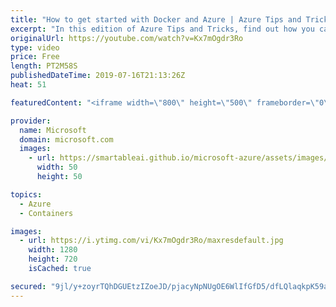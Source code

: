 ```yaml
---
title: "How to get started with Docker and Azure | Azure Tips and Tricks"
excerpt: "In this edition of Azure Tips and Tricks, find out how you can get started using Docker and Azure. To get started with Docker, make sure you have the Docker desktop application installed on your local dev machine.     For more tips and tricks, visit: http://azuredev.tips/       Get started with 12 months"
originalUrl: https://youtube.com/watch?v=Kx7mOgdr3Ro
type: video
price: Free
length: PT2M58S
publishedDateTime: 2019-07-16T21:13:26Z
heat: 51

featuredContent: "<iframe width=\"800\" height=\"500\" frameborder=\"0\" src=\"https://www.youtube.com/embed/Kx7mOgdr3Ro\" allow=\"accelerometer; autoplay; encrypted-media; gyroscope; picture-in-picture\" allowfullscreen></iframe>"

provider:
  name: Microsoft
  domain: microsoft.com
  images:
    - url: https://smartableai.github.io/microsoft-azure/assets/images/organizations/microsoft.com-50x50.jpg
      width: 50
      height: 50

topics:
  - Azure
  - Containers

images:
  - url: https://i.ytimg.com/vi/Kx7mOgdr3Ro/maxresdefault.jpg
    width: 1280
    height: 720
    isCached: true

secured: "9jl/y+zoyrTQhDGUEtzIZoeJD/pjacyNpNUgOE6WlIfGfD5/dfLQlaqkpK59aBdSWUDKnbbKKsIIw+wJXlZLhpqqVMQLk82zvTYT89yg0zdSVrjpk+X9SrqOL8CEy3Gt2wRgu4k8UjadKnTYEToNzgxoHVrJD9+z3stI/h5tFQV+7Y9A4qB6eVjxkKPHYyKr/MV47Qn5QOgpVvVFoEzxLefM+37zdXaPucfw2fba3BajbVYl15f7nL1u8RJjQlI+KqZ+f9IUI5ekG6OzOT/x38hUs3ZSU6pj16qIbXRbJiy4Z7kaiZWehe/qPaShFzjJuU/UsnewXeYeSTMoNXYwr+e5mhU+KpAZUwQuismdd4LwWRoXbVg86LNgEL1rqllsKTX4cH/wz/MnCZJ3sIClq49ru8B8o9cBc+lPSqgj4yo=;L09kqSTgUVjWhb5AuLy04Q=="
---
```


